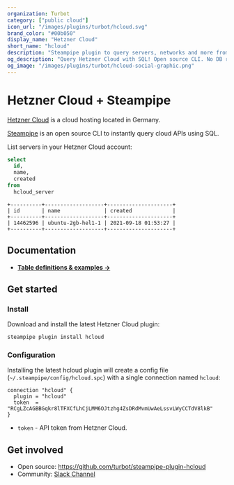 ```yaml
---
organization: Turbot
category: ["public cloud"]
icon_url: "/images/plugins/turbot/hcloud.svg"
brand_color: "#00b050"
display_name: "Hetzner Cloud"
short_name: "hcloud"
description: "Steampipe plugin to query servers, networks and more from Hetzner Cloud."
og_description: "Query Hetzner Cloud with SQL! Open source CLI. No DB required."
og_image: "/images/plugins/turbot/hcloud-social-graphic.png"
---
```


# Hetzner Cloud + Steampipe

[Hetzner Cloud](https://hcloud.com) is a cloud hosting located in Germany.

[Steampipe](https://steampipe.io) is an open source CLI to instantly query cloud APIs using SQL.

List servers in your Hetzner Cloud account:

```sql
select
  id,
  name,
  created
from
  hcloud_server
```

```
+----------+-------------------+---------------------+
| id       | name              | created             |
+----------+-------------------+---------------------+
| 14462596 | ubuntu-2gb-hel1-1 | 2021-09-18 01:53:27 |
+----------+-------------------+---------------------+
```

## Documentation

- **[Table definitions & examples →](/plugins/turbot/hcloud/tables)**

## Get started

### Install

Download and install the latest Hetzner Cloud plugin:

```bash
steampipe plugin install hcloud
```

### Configuration

Installing the latest hcloud plugin will create a config file (`~/.steampipe/config/hcloud.spc`) with a single connection named `hcloud`:

```hcl
connection "hcloud" {
  plugin = "hcloud"
  token  = "RCgLZcAGBBGqkr8lTFXCfLhCjLMM6OJtzhg4ZsDRdMvmUwAeLssvLWyCCTdV8lkB"
}
```

- `token` - API token from Hetzner Cloud.

## Get involved

- Open source: https://github.com/turbot/steampipe-plugin-hcloud
- Community: [Slack Channel](https://join.slack.com/t/steampipe/shared_invite/zt-oij778tv-lYyRTWOTMQYBVAbtPSWs3g)

